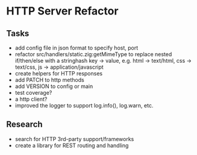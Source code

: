 # HTTP Server Refactor

## Tasks

* add config file in json format to specify host, port
* refactor src/handlers/static.zig:getMimeType to replace nested if/then/else with a stringhash key -> value, e.g. html -> text/html, css -> text/css, js -> application/javascript
* create helpers for HTTP responses
* add PATCH to http methods
* add VERSION to config or main
* test coverage?
* a http client?
* improved the logger to support log.info(), log.warn, etc.

## Research

* search for HTTP 3rd-party support/frameworks
* create a library for REST routing and handling

